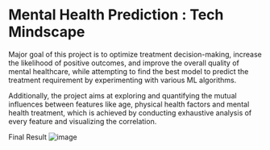 # Mental Health Prediction : Tech Mindscape
Major goal of this project is to optimize treatment decision-making, increase the likelihood of positive outcomes, and improve the overall quality of mental healthcare, while attempting to find the best model to predict the treatment requirement by experimenting with various ML algorithms.

Additionally, the project aims at exploring and quantifying the mutual influences between features like age, physical health factors and mental health treatment, which is achieved by conducting exhaustive analysis of every feature and visualizing the correlation.

Final Result
![image](https://github.com/priyalkmurthy5/Mental-Health-Predictor/assets/69590799/14dbd886-d075-4220-935d-82eee8a638fb)


